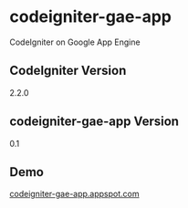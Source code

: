 codeigniter-gae-app
===================

CodeIgniter on Google App Engine


CodeIgniter Version
-------------------
2.2.0


codeigniter-gae-app Version
---------------------------
0.1


Demo
----
[codeigniter-gae-app.appspot.com](http://codeigniter-gae-app.appspot.com/)

